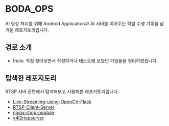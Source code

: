 # BODA_OPS
AI 영상 처리를 위해 Android Application과 AI 서버를 이어주는 작업 수행 기록을 남겨둔 레포지토리입니다.

## 경로 소개
 - trials: 직접 찾아보면서 작성하거나 테스트해 보았던 파일들을 정리하였습니다.

## 탐색한 레포지토리
RTSP 서버 관련해서 탐색해보고 사용해본 레포지토리입니다.
 - [Live-Streaming-using-OpenCV-Flask](https://github.com/NakulLakhotia/Live-Streaming-using-OpenCV-Flask)
 - [RTSP-Client-Server](https://github.com/mutaphore/RTSP-Client-Server)
 - [nginx-rtmp-module](https://github.com/arut/nginx-rtmp-module)
 - [v4l2rtspserver](https://github.com/mpromonet/v4l2rtspserver)
